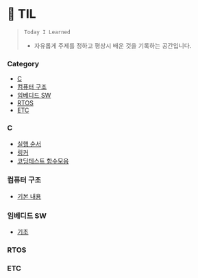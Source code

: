 # 📒 TIL

> `Today I Learned`
> 
> - 자유롭게 주제를 정하고 평상시 배운 것을 기록하는 공간입니다.

### Category

  - [C](#c)
  - [컴퓨터 구조](#컴퓨터-구조)
  - [임베디드 SW](#임베디드-SW)
  - [RTOS](#RTOS)
  - [ETC](#etc)
   
### C

- [실행 순서](./C/실행순서.md)   
- [링커](./C/링커.md)   
- [코딩테스트 함수모음](./C/코딩테스트함수모음.md)

### 컴퓨터 구조

- [기본 내용](./컴퓨터구조/기본내용.md)   

### 임베디드 SW   
- [기초](./임베디드SW/기초.md)   

### RTOS   

### ETC